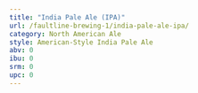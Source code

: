 ```yaml
---
title: "India Pale Ale (IPA)"
url: /faultline-brewing-1/india-pale-ale-ipa/
category: North American Ale
style: American-Style India Pale Ale
abv: 0
ibu: 0
srm: 0
upc: 0
---
```


